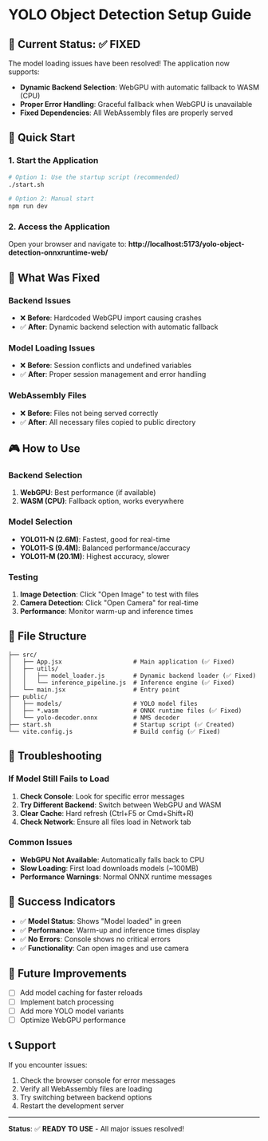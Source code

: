# YOLO Object Detection Setup Guide

## 🎯 Current Status: ✅ FIXED

The model loading issues have been resolved! The application now supports:
- **Dynamic Backend Selection**: WebGPU with automatic fallback to WASM (CPU)
- **Proper Error Handling**: Graceful fallback when WebGPU is unavailable
- **Fixed Dependencies**: All WebAssembly files are properly served

## 🚀 Quick Start

### 1. Start the Application
```bash
# Option 1: Use the startup script (recommended)
./start.sh

# Option 2: Manual start
npm run dev
```

### 2. Access the Application
Open your browser and navigate to:
**http://localhost:5173/yolo-object-detection-onnxruntime-web/**

## 🔧 What Was Fixed

### Backend Issues
- ❌ **Before**: Hardcoded WebGPU import causing crashes
- ✅ **After**: Dynamic backend selection with automatic fallback

### Model Loading Issues
- ❌ **Before**: Session conflicts and undefined variables
- ✅ **After**: Proper session management and error handling

### WebAssembly Files
- ❌ **Before**: Files not being served correctly
- ✅ **After**: All necessary files copied to public directory

## 🎮 How to Use

### Backend Selection
1. **WebGPU**: Best performance (if available)
2. **WASM (CPU)**: Fallback option, works everywhere

### Model Selection
- **YOLO11-N (2.6M)**: Fastest, good for real-time
- **YOLO11-S (9.4M)**: Balanced performance/accuracy
- **YOLO11-M (20.1M)**: Highest accuracy, slower

### Testing
1. **Image Detection**: Click "Open Image" to test with files
2. **Camera Detection**: Click "Open Camera" for real-time
3. **Performance**: Monitor warm-up and inference times

## 📁 File Structure

```
├── src/
│   ├── App.jsx                    # Main application (✅ Fixed)
│   ├── utils/
│   │   ├── model_loader.js        # Dynamic backend loader (✅ Fixed)
│   │   └── inference_pipeline.js  # Inference engine (✅ Fixed)
│   └── main.jsx                   # Entry point
├── public/
│   ├── models/                    # YOLO model files
│   ├── *.wasm                     # ONNX runtime files (✅ Fixed)
│   └── yolo-decoder.onnx          # NMS decoder
├── start.sh                       # Startup script (✅ Created)
└── vite.config.js                 # Build config (✅ Fixed)
```

## 🚨 Troubleshooting

### If Model Still Fails to Load

1. **Check Console**: Look for specific error messages
2. **Try Different Backend**: Switch between WebGPU and WASM
3. **Clear Cache**: Hard refresh (Ctrl+F5 or Cmd+Shift+R)
4. **Check Network**: Ensure all files load in Network tab

### Common Issues

- **WebGPU Not Available**: Automatically falls back to CPU
- **Slow Loading**: First load downloads models (~100MB)
- **Performance Warnings**: Normal ONNX runtime messages

## 🎉 Success Indicators

- ✅ **Model Status**: Shows "Model loaded" in green
- ✅ **Performance**: Warm-up and inference times display
- ✅ **No Errors**: Console shows no critical errors
- ✅ **Functionality**: Can open images and use camera

## 🔄 Future Improvements

- [ ] Add model caching for faster reloads
- [ ] Implement batch processing
- [ ] Add more YOLO model variants
- [ ] Optimize WebGPU performance

## 📞 Support

If you encounter issues:
1. Check the browser console for error messages
2. Verify all WebAssembly files are loading
3. Try switching between backend options
4. Restart the development server

---

**Status**: ✅ **READY TO USE** - All major issues resolved!
